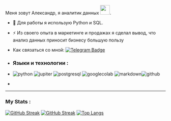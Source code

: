 Меня зовут Александр, я аналитик данных <img src="https://media.giphy.com/media/WUlplcMpOCEmTGBtBW/giphy.gif" width="30">.
- :telescope: Для работы я использую Python и SQL.

- :zap: Из своего опыта в маркетинге и продажах я сделал вывод, что анализ данных приносит бизнесу большую пользу

- Как связаться со мной: [![Telegram Badge](https://img.shields.io/badge/-panda_ora-blue?style=flat&logo=Telegram&logoColor=white)](your-tg-url)
- ### Языки и технологии :
- ![python](https://img.shields.io/badge/python-316192?style=for-the-badge&logo=docker&logoColor=white)  ![jupiter](https://icons8.com/icon/J0SgMWzAxqFj/jupyter)
           ![postgresql](https://img.shields.io/badge/PostgreSQL-316192?style=for-the-badge&logo=postgresql&logoColor=white)
  ![googlecolab](https://img.shields.io/badge/Colab-F9AB00?style=for-the-badge&logo=googlecolab&color=525252) ![markdown](https://img.shields.io/badge/Markdown-000000?style=for-the-badge&logo=markdown&logoColor=white)![github](https://img.shields.io/badge/GitHub-100000?style=for-the-badge&logo=github&logoColor=white)
- 
---

### My Stats :
[![GitHub Streak](https://streak-stats.demolab.com?user=ecocity-coder&theme=transparent&hide_border=true&mode=weekly&fire=FF2222&dates=2C68F6&currStreakLabel=2C68F6&currStreakNum=2C68F6)](https://git.io/streak-stats)
<a href="https://git.io/streak-stats"><img src="http://github-readme-streak-stats.herokuapp.com?user=ecocity-coder" alt="GitHub Streak" /></a>
[![Top Langs](https://github-readme-stats.vercel.app/api/top-langs/?username=ecocity-coder&layout=compact&theme=vision-friendly-dark)](https://github.com/anuraghazra/github-readme-stats)
          
